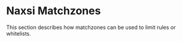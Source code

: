 # **Naxsi Matchzones**

This section describes how matchzones can be used to limit rules or whitelists.
